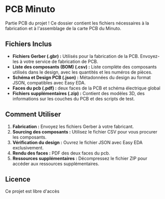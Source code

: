 # PCB Minuto

Partie PCB du projet ! Ce dossier contient les fichiers nécessaires à la fabrication et à l'assemblage de la carte PCB du Minuto.

## Fichiers Inclus

- **Fichiers Gerber (.gbr) :** Utilisés pour la fabrication de la PCB. Envoyez-les à votre service de fabrication de PCB.
- **Liste des composants (BOM) (.csv) :** Liste complète des composants utilisés dans le design, avec les quantités et les numéros de pièces.
- **Schéma et Design PCB (.json) :** Métadonnées du design au format JSON, compatibles avec Easy EDA.
- **Faces du pcb (.pdf) :** deux faces de la PCB et schéma électrique global
- **Fichiers supplémentaires (.zip) :** Contient des modèles 3D, des informations sur les couches du PCB et des scripts de test.

## Comment Utiliser

1. **Fabrication :** Envoyez les fichiers Gerber à votre fabricant.
2. **Sourcing des composants :** Utilisez le fichier CSV pour vous procurer les composants.
3. **Vérification du design :** Ouvrez le fichier JSON avec Easy EDA exclusivement.
4. **Rendu des faces :** PDF des deux faces du pcb.
5. **Ressources supplémentaires :** Décompressez le fichier ZIP pour accéder aux ressources supplémentaires.

## Licence

Ce projet est libre d'accès
